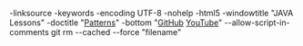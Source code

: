 -linksource -keywords -encoding UTF-8 -nohelp -html5 -windowtitle "JAVA Lessons" -doctitle "<a href="https://github.com/Vachok/Java_Lessons/milestone/7" target=_blank>Patterns</a>" -bottom "<a href="https://github.com/Vachok/Java_Lessons/projects/1">GitHub</a> <a href="https://www.youtube.com/playlist?list=PL786bPIlqEjRDXpAKYbzpdTaOYsWyjtCX" target=_blank>YouTube</a>" --allow-script-in-comments
git rm --cached --force "filename"
